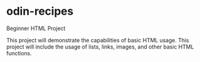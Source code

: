 # odin-recipes
Beginner HTML Project

This project will demonstrate the capabilities of basic HTML usage.
This project will include the usage of lists, links, images, and other basic HTML functions.